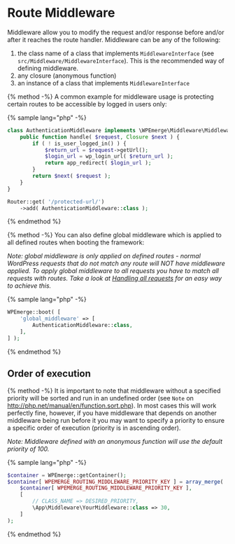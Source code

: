 # Route Middleware

Middleware allow you to modify the request and/or response before and/or after it reaches the route handler. Middleware can be any of the following:
1. the class name of a class that implements `MiddlewareInterface` (see `src/Middleware/MiddlewareInterface`). This is the recommended way of defining middleware.
1. any closure (anonymous function)
1. an instance of a class  that implements `MiddlewareInterface`

{% method -%}
A common example for middleware usage is protecting certain routes to be accessible by logged in users only:

{% sample lang="php" -%}
```php
class AuthenticationMiddleware implements \WPEmerge\Middleware\MiddlewareInterface {
    public function handle( $request, Closure $next ) {
        if ( ! is_user_logged_in() ) {
            $return_url = $request->getUrl();
            $login_url = wp_login_url( $return_url );
            return app_redirect( $login_url );
        }
        return $next( $request );
    }
}

Router::get( '/protected-url/')
    ->add( AuthenticationMiddleware::class );
```
{% endmethod %}

{% method -%}
You can also define global middleware which is applied to all defined routes when booting the framework:

_Note: global middleware is only applied on defined routes - normal WordPress requests that do not match any route will NOT have middleware applied. To apply global middleware to all requests you have to match all requests with routes. Take a look at [Handling all requests](./methods.md#handling-all-requests) for an easy way to achieve this._

{% sample lang="php" -%}
```php
WPEmerge::boot( [
    'global_middleware' => [
        AuthenticationMiddleware::class,
    ],
] );
```
{% endmethod %}

## Order of execution

{% method -%}
It is important to note that middleware without a specified priority will be sorted and run in an undefined order (see `Note` on http://php.net/manual/en/function.sort.php). In most cases this will work perfectly fine, however, if you have middleware that depends on another middleware being run before it you may want to specify a priority to ensure a specific order of execution (priority is in ascending order).

_Note: Middleware defined with an anonymous function will use the default priority of 100._

{% sample lang="php" -%}
```php
$container = WPEmerge::getContainer();
$container[ WPEMERGE_ROUTING_MIDDLEWARE_PRIORITY_KEY ] = array_merge(
	$container[ WPEMERGE_ROUTING_MIDDLEWARE_PRIORITY_KEY ],
	[
		// CLASS_NAME => DESIRED_PRIORITY,
		\App\Middleware\YourMiddleware::class => 30,
	]
);
```
{% endmethod %}
